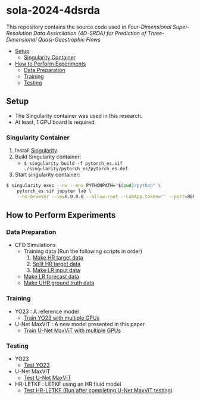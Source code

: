 # sola-2024-4dsrda <!-- omit in toc -->

This repository contains the source code used in *Four-Dimensional Super-Resolution Data Assimilation (4D-SRDA) for Prediction of Three-Dimensional Quasi-Geostrophic Flows*

- [Setup](#setup)
  - [Singularity Container](#singularity-container)
- [How to Perform Experiments](#how-to-perform-experiments)
  - [Data Preparation](#data-preparation)
  - [Training](#training)
  - [Testing](#testing)

## Setup

- The Singularity container was used in this research.
- At least, 1 GPU board is required.

### Singularity Container

1. Install [Singularity](https://docs.sylabs.io/guides/3.0/user-guide/quick_start.html).
2. Build Singularity container:
    - `$ singularity build -f pytorch_es.sif ./singularity/pytorch_es/pytorch_es.def`
3. Start singularity container:

```sh
$ singularity exec --nv --env PYTHONPATH="$(pwd)/python" \
    pytorch_es.sif jupyter lab \
    --no-browser --ip=0.0.0.0 --allow-root --LabApp.token='' --port=8888
```

## How to Perform Experiments

### Data Preparation

- CFD Simulations
  - Training data (Run the following scripts in order)
    1. [Make HR target data](./python/bash/four_dim_srda/experiment7/cfd_simulation/qg_model/es/es_make_hr_training_data.sh)
    2. [Split HR target data](./python/bash/four_dim_srda/experiment7/cfd_simulation/qg_model/es/es_split_hr_training_data_in_parallel.sh)
    3. [Make LR input data](./python/bash/four_dim_srda/experiment7/cfd_simulation/qg_model/es/es_make_lr_training_data.sh)
  - [Make LR forecast data](./python/bash/four_dim_srda/experiment7/cfd_simulation/qg_model/es/es_make_lr_forecast_data_using_narrow_jet.sh)
  - [Make UHR ground truth data](./python/bash/four_dim_srda/experiment7/cfd_simulation/qg_model/es/es_make_uhr_data_using_narrow_jet.sh)

### Training

- YO23 : A reference model
  - [Train YO23 with multiple GPUs](./python/bash/four_dim_srda/experiment7/DL_train_on_es/ConvTransNetVer01/train_ddp_bea2_bed2_dspe360_nsls100_ogx08_ogy08_bias1_bs12_lr1e-04.sh)
- U-Net MaxViT : A new model presented in this paper
  - [Train U-Net MaxViT with multiple GPUs](./python/bash/four_dim_srda/experiment7/DL_train_on_es/UNetMaxVitVer01/train_ddp_bea2_bed2_dspe360_nsls100_ogx08_ogy08_n3drb3_nmb6_bias0_bs12_lr1e-04.sh)


### Testing

- YO23
  - [Test YO23](./python/bash/four_dim_srda/experiment7/DL_evaluate_on_es/ConvTransNetVer01/bea2_bed2_dspe360_nsls100_ogx08_ogy08_bias1_bs12_lr1e-04_using_narrow_jet.sh)
- U-Net MaxViT
  - [Test U-Net MaxViT](./python/bash/four_dim_srda/experiment7/DL_evaluate_on_es/UNetMaxVitVer01/bea2_bed2_dspe360_nsls100_ogx08_ogy08_n3drb3_nmb6_bias0_bs12_lr1e-04_using_narrow_jet.sh)
- HR-LETKF : LETKF using an HR fluid model
  - [Test HR-LETKF (Run after completing U-Net MaxViT testing)](./python/bash/four_dim_srda/experiment7/letkf_simulation/perform_letkf_hr_using_uhr/es/use_narrow_jet/na3e-03_letkf_cfg_ogx08_ogy08_ne100_ch16e-04_cr6e+00_if12e-01_lr57e-01_bs6.sh)